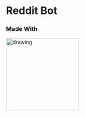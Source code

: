 # Reddit Bot

### Made With
<img src="https://lh3.googleusercontent.com/8SXxyp_nL9WAi1dKaiMxCL_Vo92TfwY2Z1OESSxjL6HiVv36OjR0QrmeAfYOZ6rs2wORn6ZBcGaUra1uAZqDAuNi4HJv_gPHhHb_LTJ8HWiiOmrYfBDTog4lxKe3rFhkjm9T6BwF" alt="drawing" width="200" href="https://nodejs.org/en/"/>